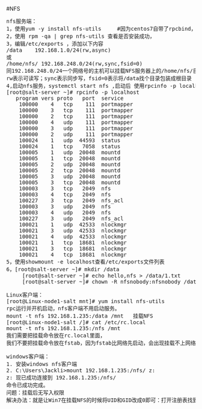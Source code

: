 ﻿#NFS
<pre>
nfs服务端： 
1，使用yum -y install nfs-utils     #因为centos7自带了rpcbind，所以不用安装rpc服务，rpc监听在111端口，可以使用ss -tnulp | grep 111查看rpc服务是否自动启动，如果没有启动，就systemctl start rpcbind 启动rpc服务。rpc在nfs服务器搭建过程中至关重要，因为rpc能够获得nfs服务器端的端口号等信息，nfs客户器端通过rpc获得这些信息后才能连接nfs服务器端。
2，使用 rpm -qa | grep nfs-utils 查看是否安装成功，
3，编辑/etc/exports ，添加以下内容           
/data    192.168.1.0/24(rw,async)
或   
/home/nfs/ 192.168.248.0/24(rw,sync,fsid=0)
同192.168.248.0/24一个网络号的主机可以挂载NFS服务器上的/home/nfs/目录到自己的文件系统中
rw表示可读写；sync表示同步写，fsid=0表示将/data找个目录包装成根目录
4,启动nfs服务，systemctl start nfs ,启动后 使用rpcinfo -p localhost查看
[root@salt-server ~]# rpcinfo -p localhost
   program vers proto   port  service
    100000    4   tcp    111  portmapper
    100000    3   tcp    111  portmapper
    100000    2   tcp    111  portmapper
    100000    4   udp    111  portmapper
    100000    3   udp    111  portmapper
    100000    2   udp    111  portmapper
    100024    1   udp  44593  status
    100024    1   tcp   7058  status
    100005    1   udp  20048  mountd
    100005    1   tcp  20048  mountd
    100005    2   udp  20048  mountd
    100005    2   tcp  20048  mountd
    100005    3   udp  20048  mountd
    100005    3   tcp  20048  mountd
    100003    3   tcp   2049  nfs
    100003    4   tcp   2049  nfs
    100227    3   tcp   2049  nfs_acl
    100003    3   udp   2049  nfs
    100003    4   udp   2049  nfs
    100227    3   udp   2049  nfs_acl
    100021    1   udp  42533  nlockmgr
    100021    3   udp  42533  nlockmgr
    100021    4   udp  42533  nlockmgr
    100021    1   tcp  18681  nlockmgr
    100021    3   tcp  18681  nlockmgr
    100021    4   tcp  18681  nlockmgr
5，使用showmount -e localhost查看/etc/exports文件列表
6，[root@salt-server ~]# mkdir /data
     [root@salt-server ~]# echo hello,nfs > /data/1.txt
     [root@salt-server ~]# chown -R nfsnobody:nfsnobody /data

Linux客户端：
[root@Linux-node1-salt mnt]# yum install nfs-utils
rpc运行并开机启动，nfs客户端不用启动服务。
mount -t nfs 192.168.1.235:/data /mnt   挂载NFS
[root@Linux-node1-salt /]# cat /etc/rc.local
mount -t nfs 192.168.1.235:/nfs /mnt
我们需要把挂载命令放在rc.local里面，
我们不要把挂载命令放在fstab，因为fstab比网络先启动，会出现挂载不上网络NFS 

windows客户端：
1. 安装windows nfs客户端
2. C:\Users\Jackli>mount 192.168.1.235:/nfs/ z:
z: 现已成功连接到 192.168.1.235:/nfs/
命令已成功完成。
问题：挂载后无写入权限
解决办法：就是让Win7在挂载NFS的时候将UID和GID改成0即可：打开注册表找到：HKEY_LOCAL_MACHINE\SOFTWARE\Microsoft\ClientForNFS\CurrentVersion\Default，给其中增加两项：AnonymousUid，AnonymousGid



</pre>